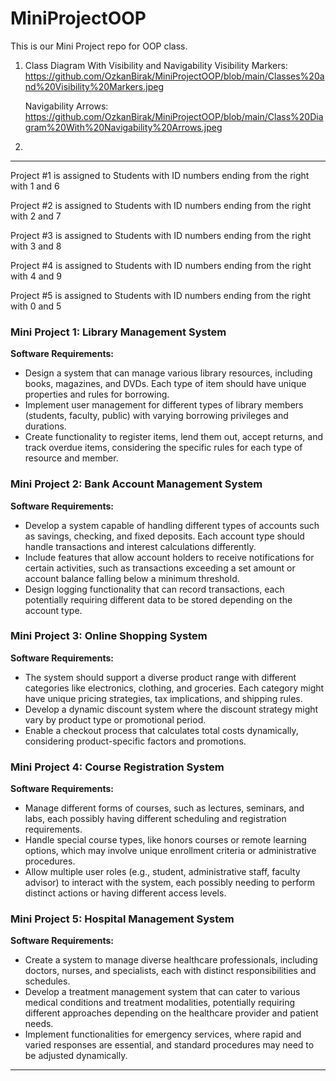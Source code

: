 # MiniProjectOOP
This is our Mini Project repo for OOP class.

1. Class Diagram With Visibility and Navigability
   Visibility Markers: https://github.com/OzkanBirak/MiniProjectOOP/blob/main/Classes%20and%20Visibility%20Markers.jpeg
   
   Navigability Arrows: https://github.com/OzkanBirak/MiniProjectOOP/blob/main/Class%20Diagram%20With%20Navigability%20Arrows.jpeg

3. 

---

Project #1 is assigned to Students with ID numbers ending from the right with 1 and 6

Project #2 is assigned to Students with ID numbers ending from the right with 2 and 7 

Project #3 is assigned to Students with ID numbers ending from the right with 3 and 8 

Project #4 is assigned to Students with ID numbers ending from the right with 4 and 9

Project #5 is assigned to Students with ID numbers ending from the right with 0 and 5


### Mini Project 1: Library Management System

**Software Requirements:**
- Design a system that can manage various library resources, including books, magazines, and DVDs. Each type of item should have unique properties and rules for borrowing.
- Implement user management for different types of library members (students, faculty, public) with varying borrowing privileges and durations.
- Create functionality to register items, lend them out, accept returns, and track overdue items, considering the specific rules for each type of resource and member.

### Mini Project 2: Bank Account Management System

**Software Requirements:**
- Develop a system capable of handling different types of accounts such as savings, checking, and fixed deposits. Each account type should handle transactions and interest calculations differently.
- Include features that allow account holders to receive notifications for certain activities, such as transactions exceeding a set amount or account balance falling below a minimum threshold.
- Design logging functionality that can record transactions, each potentially requiring different data to be stored depending on the account type.

### Mini Project 3: Online Shopping System

**Software Requirements:**
- The system should support a diverse product range with different categories like electronics, clothing, and groceries. Each category might have unique pricing strategies, tax implications, and shipping rules.
- Develop a dynamic discount system where the discount strategy might vary by product type or promotional period.
- Enable a checkout process that calculates total costs dynamically, considering product-specific factors and promotions.

### Mini Project 4: Course Registration System

**Software Requirements:**
- Manage different forms of courses, such as lectures, seminars, and labs, each possibly having different scheduling and registration requirements.
- Handle special course types, like honors courses or remote learning options, which may involve unique enrollment criteria or administrative procedures.
- Allow multiple user roles (e.g., student, administrative staff, faculty advisor) to interact with the system, each possibly needing to perform distinct actions or having different access levels.

### Mini Project 5: Hospital Management System

**Software Requirements:**
- Create a system to manage diverse healthcare professionals, including doctors, nurses, and specialists, each with distinct responsibilities and schedules.
- Develop a treatment management system that can cater to various medical conditions and treatment modalities, potentially requiring different approaches depending on the healthcare provider and patient needs.
- Implement functionalities for emergency services, where rapid and varied responses are essential, and standard procedures may need to be adjusted dynamically.

---
